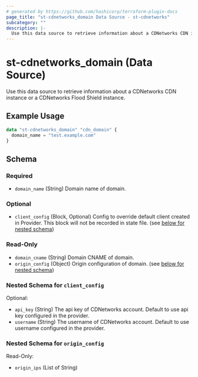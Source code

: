 ```yaml
---
# generated by https://github.com/hashicorp/terraform-plugin-docs
page_title: "st-cdnetworks_domain Data Source - st-cdnetworks"
subcategory: ""
description: |-
  Use this data source to retrieve information about a CDNetworks CDN instance or a CDNetworks Flood Shield instance.
---
```


# st-cdnetworks_domain (Data Source)

Use this data source to retrieve information about a CDNetworks CDN instance or a CDNetworks Flood Shield instance.

## Example Usage

```terraform
data "st-cdnetworks_domain" "cdn_domain" {
  domain_name = "test.example.com"
}
```

<!-- schema generated by tfplugindocs -->
## Schema

### Required

- `domain_name` (String) Domain name of domain.

### Optional

- `client_config` (Block, Optional) Config to override default client created in Provider. This block will not be recorded in state file. (see [below for nested schema](#nestedblock--client_config))

### Read-Only

- `domain_cname` (String) Domain CNAME of domain.
- `origin_config` (Object) Origin configuration of domain. (see [below for nested schema](#nestedatt--origin_config))

<a id="nestedblock--client_config"></a>
### Nested Schema for `client_config`

Optional:

- `api_key` (String) The api key of CDNetworks account. Default to use api key configured in the provider.
- `username` (String) The username of CDNetworks account. Default to use username configured in the provider.


<a id="nestedatt--origin_config"></a>
### Nested Schema for `origin_config`

Read-Only:

- `origin_ips` (List of String)
